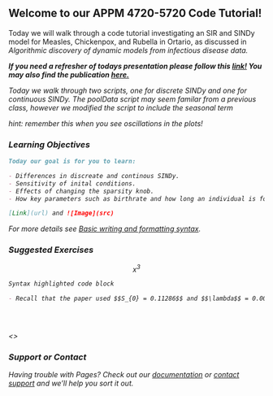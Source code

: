 ## Welcome to our APPM 4720-5720 Code Tutorial!

Today we will walk through a code tutorial investigating an SIR and SINDy model for Measles, Chickenpox, and Rubella in Ortario, as discussed in <em>Algorithmic discovery of dynamic models from infectious disease data. <em>

**If you need a refresher of todays presentation please follow this [link!](https://docs.google.com/presentation/d/1GRg98F1XywcRTaKcQUPaYT0xAZytR4CvTtMcDWtW5C8/edit?usp=sharing) You may also find the publication [here.](https://doi.org/10.1038/s41598-020-63877-w)**

  Today we walk through two scripts, one for discrete SINDy and one for continuous SINDy. The poolData script may seem familar from a previous class, however we modified the script to include the seasonal term 
   
hint: remember this when you see oscillations in the plots!

### Learning Objectives
  

```markdown
Today our goal is for you to learn:

- Differences in discreate and continous SINDy.
- Sensitivity of inital conditions. 
- Effects of changing the sparsity knob.
- How key parameters such as birthrate and how long an individual is for, impact the overall results.

[Link](url) and ![Image](src)
```

For more details see [Basic writing and formatting syntax](https://docs.github.com/en/github/writing-on-github/getting-started-with-writing-and-formatting-on-github/basic-writing-and-formatting-syntax).
   
### Suggested Exercises
  $$x^{3}$$
   
```markdown
Syntax highlighted code block

- Recall that the paper used $$S_{0} = 0.11286$$ and $$\lambda$$ = 0.00517$$, provided in code file x in line y. Change these values and observe the difference.


   
```
<>
   
   
   
### Support or Contact

Having trouble with Pages? Check out our [documentation](https://docs.github.com/categories/github-pages-basics/) or [contact support](https://support.github.com/contact) and we’ll help you sort it out.
